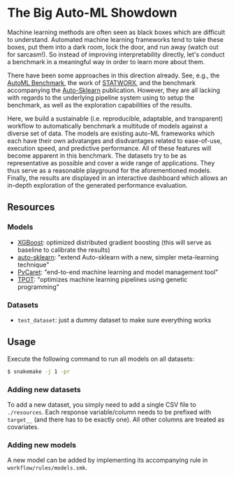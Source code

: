 # The Big Auto-ML Showdown

Machine learning methods are often seen as black boxes which are difficult to understand.
Automated machine learning frameworks tend to take these boxes, put them into a dark room, lock the door, and run away (watch out for sarcasm!).
So instead of improving interpretability directly, let's conduct a benchmark in a meaningful way in order to learn more about them.

There have been some approaches in this direction already. See, e.g., the [AutoML Benchmark](https://openml.github.io/automlbenchmark/), the work of [STATWORX](https://www.statworx.com/at/blog/a-performance-benchmark-of-different-automl-frameworks/), and the benchmark accompanying the [Auto-Sklearn](https://arxiv.org/abs/2007.04074) publication.
However, they are all lacking with regards to the underlying pipeline system using to setup the benchmark, as well as the exploration capabilities of the results.

Here, we build a sustainable (i.e. reproducible, adaptable, and transparent) workflow to automatically benchmark a multitude of models against a diverse set of data.
The models are existing auto-ML frameworks which each have their own advatanges and disdvantages related to ease-of-use, execution speed, and predictive performance. All of these features will become apparent in this benchmark.
The datasets try to be as representative as possible and cover a wide range of applications. They thus serve as a reasonable playground for the aforementioned models.
Finally, the results are displayed in an interactive dashboard which allows an in-depth exploration of the generated performance evaluation.


## Resources

### Models

* [XGBoost](https://github.com/dmlc/xgboost): optimized distributed gradient boosting (this will serve as baseline to calibrate the results)
* [auto-sklearn](https://github.com/automl/auto-sklearn): "extend Auto-sklearn with a new, simpler meta-learning technique"
* [PyCaret](https://github.com/pycaret/pycaret): "end-to-end machine learning and model management tool"
* [TPOT](https://github.com/EpistasisLab/tpot): "optimizes machine learning pipelines using genetic programming"

### Datasets

* `test_dataset`: just a dummy dataset to make sure everything works

## Usage

Execute the following command to run all models on all datasets:
```bash
$ snakemake -j 1 -pr
```

### Adding new datasets

To add a new dataset, you simply need to add a single CSV file to `./resources`.
Each response variable/column needs to be prefixed with `target__` (and there has to be exactly one). All other columns are treated as covariates.

### Adding new models

A new model can be added by implementing its accompanying rule in `workflow/rules/models.smk`.
